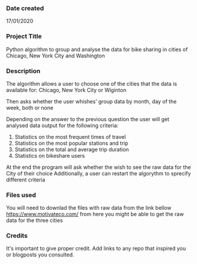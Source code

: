 ### Date created
17/01/2020

### Project Title
Python algorithm to group and analyse the data for bike sharing in cities
of Chicago, New York City and Washington

### Description
The algorithm allows a user to choose one of the cities that the data is available for:
Chicago, New York City or Wiginton

Then asks whether the user whishes’ group data by month, day of the week, both or none

Depending on the answer to the previous question the user will get analysed data output for
the following criteria:

1) Statistics on the most frequent times of travel
2) Statistics on the most popular stations and trip
3) Statistics on the total and average trip duration
4) Statistics on bikeshare users

At the end the program will ask whether the wish to see the raw data for the City of their choice
Additionally, a user can restart the algorythm to sprecify different criteria

### Files used
You will need to downlad the files with raw data from the link bellow
https://www.motivateco.com/ from here you might be able to get the raw data for the three cities 

### Credits
It's important to give proper credit. Add links to any repo that inspired you or blogposts you consulted.

